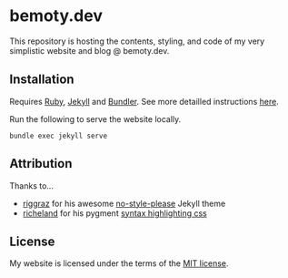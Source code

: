 # bemoty.dev

This repository is hosting the contents, styling, and code of my very simplistic website and blog @ bemoty.dev.

## Installation

Requires [Ruby](https://www.ruby-lang.org/), [Jekyll](https://jekyllrb.com/) and [Bundler](https://bundler.io/). See more detailled instructions [here](https://docs.github.com/en/github/working-with-github-pages/testing-your-github-pages-site-locally-with-jekyll).

Run the following to serve the website locally.

```console
bundle exec jekyll serve
```

## Attribution

Thanks to...

- [riggraz](riggraz) for his awesome [no-style-please](https://github.com/riggraz/no-style-please) Jekyll theme
- [richeland](/richeland) for his pygment [syntax highlighting css](https://github.com/richleland/pygments-css)

## License

My website is licensed under the terms of the [MIT license](https://choosealicense.com/licenses/mit/).